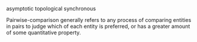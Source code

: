 asymptotic
topological
synchronous

Pairwise-comparison generally refers to any process of comparing entities in pairs to judge which of each entity is preferred, or has a greater amount of some quantitative property.